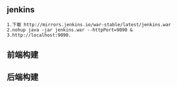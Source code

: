 ## jenkins
    1.下载 http://mirrors.jenkins.io/war-stable/latest/jenkins.war
    2.nohup java -jar jenkins.war --httpPort=9090 &
    3.http://localhost:9090.
    
     
     
## 前端构建





## 后端构建